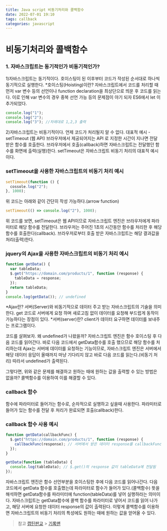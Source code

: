 ```yaml
---
title: Java script 비동기처리와 콜백함수
date: 2022-07-01 19:10
tags: callback
categories: javascript
---
```


# 비동기처리와 콜백함수

### 1. 자바스크립트는 동기적인가 비동기적인가?

1)자바스크립트는 동기적이다.
호이스팅이 된 이후부터 코드가 작성된 순서대로 하나씩 동기적으로 실행한다. \*호이스팅(Hoisting)이란? 자바스크립트에서 코드를 처리할 때 먼저 var 변수 등의 선언이나 function declaration을 최상단으로 띄운 후 코드를 읽는다. 이로 인해 var 변수의 경우 중복 선언 가능 등의 문제점이 야기 되자 ES6에서 let 이 추가되었다.

```javascript
console.log("1");
console.log("2");
console.log("3"); //차례대로 1,2,3 출력
```

2)자바스크립트는 비동기적이다. 언제 코드가 처리될지 알 수 없다.
대표적 예시 - setTimeout (웹 API)
브라우저에서 제공되어지는 API 로 지정한 시간이 지나면 전달 받은 함수를 호출한다.
브라우저에서 호출(callback)하면 자바스크립트는 전달했던 함수를 화면에 출력(실행)한다.
setTimeout은 자바스크립트 비동기 처리의 대표적 예시이다.

### setTimeout을 사용한 자바스크립트의 비동기 처리 예시

```javascript
setTimeout(function () {
  cossole.log("2");
}, 1000);
```

위 코드는 아래와 같이 간단히 작성 가능하다.(arrow function)

```javascript
setTimeout(() => console.log("2"), 1000);
```

위 코드를 보면, setTimeout은 웹 API이므로 자바스크립트 엔진은 브라우저에게 파라미터로 해당 함수를 전달한다. 브라우저는 주어진 1초의 시간동안 함수를 처리한 후 해당 함수를 호출한다(callback). 브라우저로부터 호출 받은 자바스크립트는 해당 결과값을 처리(출력)한다.

### jquery의 Ajax을 사용한 자바스크립트의 비동기 처리 예시

```javascript
function getData() {
  var tableData;
  $.get("https://domain.com/products/1", function (response) {
    tableData = response;
  });
  return tableData;
}
console.log(getData()); // undefined
```

*Ajax란? 서버(Server)와 비동기적으로 데이터 주고 받는 자바스크립트의 기술을 의미한다. get 코드로 서버에게 요청 하며 새로고침 없이 데이터를 요청해 부드럽게 동작이 가능하다는 장점이 있다.
*서버(server)란? client가 데이터 요구하면 데이터를 보내주는 프로그램이다.

코드를 살펴보자. 왜 undefined가 나왔을까? 자바스크립트 엔진은 함수 호이스팅 후 다음 코드를 읽어간다. 바로 다음 코드에서 getData함수를 호출 했으므로 해당 함수를 처리하는데 Ajax는 서버에 데이터를 요청하는 기능이므로, 자바스크립트 엔진은 서버에서 해당 데이터 응답이 올때까지 마냥 기다리지 않고 바로 다음 코드를 읽는다.(비동기 처리) 따라서 undefined가 출력된다.

그렇다면, 위와 같은 문제를 해결하고 원하는 때에 원하는 값을 출력할 수 있는 방법은 없을까? 콜백함수를 이용하여 이를 해결할 수 있다.

### callback 함수

함수에 파라미터로 들어가는 함수로, 순차적으로 실행하고 싶을때 사용한다.
파라미터로 들어가 있는 함수를 전달 후 처리가 완료되면 호출(callback)한다.

### callback 함수 사용 예시

```javascript
function getData(callbackFunc) {
  $.get("https://domain.com/products/1", function (response) {
    callbackFunc(response); // 서버에서 받은 데이터 response를 callbackFunc() 함수에 넘겨줌
  });
}

getData(function (tableData) {
  console.log(tableData); // $.get()의 response 값이 tableData에 전달됨
});
```

자바스크립트 엔진은 함수 선언부분을 호이스팅한 후에 다음 코드를 읽어나간다. 다음 코드에서 getData 함수를 호출했는데 파라미터로 함수가 들어가 있다.(콜백함수)
뜻을 해석하면 getData함수를 파라미터에 function(tableData)를 넣어 실행하라는 의미이다. 자바스크립트는 getData함수에 콜백 함수를 파라미터로 넣어서 코드를 읽어 나가고,
해당 서버에 요청한 데이터 response의 값이 출력된다. 이렇게 콜백함수를 이용하면 자바스크립트의 비동기 처리의 특성에도 원하는 때에 원하는 값을 얻어올 수 있다.

> 참고
> [캡틴판교](https://joshua1988.github.io/web-development/javascript/javascript-asynchronous-operation/#%EB%B9%84%EB%8F%99%EA%B8%B0-%EC%B2%98%EB%A6%AC%EC%9D%98-%EB%91%90-%EB%B2%88%EC%A7%B8-%EC%82%AC%EB%A1%80) > [기록맨](https://recordboy.github.io/2020/06/04/javascript-asynchronous-callback/)
